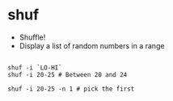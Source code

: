 # shuf

- Shuffle!
- Display a list of random numbers in a range

```shell

shuf -i `LO-HI`
shuf -i 20-25 # Between 20 and 24

shuf -i 20-25 -n 1 # pick the first
```
